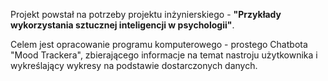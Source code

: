 Projekt powstał na potrzeby projektu inżynierskiego - **"Przykłady wykorzystania sztucznej inteligencji w psychologii"**.

Celem jest opracowanie programu komputerowego - prostego Chatbota "Mood Trackera", zbierającego informacje na temat nastroju użytkownika i wykreślający wykresy na podstawie dostarczonych danych.

